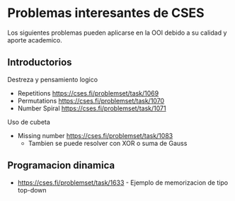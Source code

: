 # Problemas interesantes de CSES

Los siguientes problemas pueden aplicarse en la OOI debido a su calidad y aporte academico.

## Introductorios

Destreza y pensamiento logico
- Repetitions https://cses.fi/problemset/task/1069
- Permutations https://cses.fi/problemset/task/1070
- Number Spiral https://cses.fi/problemset/task/1071

Uso de cubeta
- Missing number https://cses.fi/problemset/task/1083
    - Tambien se puede resolver con XOR o suma de Gauss

## Programacion dinamica
- https://cses.fi/problemset/task/1633 - Ejemplo de memorizacion de tipo top-down
